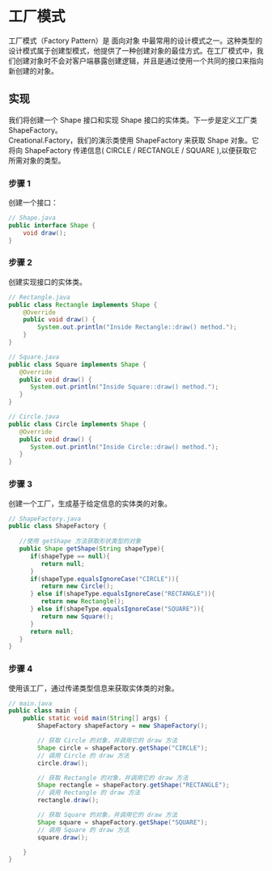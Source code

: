 # 工厂模式

工厂模式（Factory Pattern）是 面向对象 中最常用的设计模式之一。这种类型的设计模式属于创建型模式，他提供了一种创建对象的最佳方式。在工厂模式中，我们创建对象时不会对客户端暴露创建逻辑，并且是通过使用一个共同的接口来指向新创建的对象。

## 实现
我们将创建一个 Shape 接口和实现 Shape 接口的实体类。下一步是定义工厂类 ShapeFactory。  
Creational.Factory，我们的演示类使用 ShapeFactory 来获取 Shape 对象。它将向 ShapeFactory 传递信息( CIRCLE / RECTANGLE / SQUARE ),以便获取它所需对象的类型。

### 步骤 1
创建一个接口：
```java
// Shape.java
public interface Shape {
    void draw();
}
```

### 步骤 2
创建实现接口的实体类。
```java
// Rectangle.java
public class Rectangle implements Shape {
    @Override
    public void draw() {
        System.out.println("Inside Rectangle::draw() method.");
    }
}

// Square.java
public class Square implements Shape {
   @Override
   public void draw() {
      System.out.println("Inside Square::draw() method.");
   }
}

// Circle.java
public class Circle implements Shape {
   @Override
   public void draw() {
      System.out.println("Inside Circle::draw() method.");
   }
}
```

### 步骤 3
创建一个工厂，生成基于给定信息的实体类的对象。
```java
// ShapeFactory.java
public class ShapeFactory {
    
   //使用 getShape 方法获取形状类型的对象
   public Shape getShape(String shapeType){
      if(shapeType == null){
         return null;
      }        
      if(shapeType.equalsIgnoreCase("CIRCLE")){
         return new Circle();
      } else if(shapeType.equalsIgnoreCase("RECTANGLE")){
         return new Rectangle();
      } else if(shapeType.equalsIgnoreCase("SQUARE")){
         return new Square();
      }
      return null;
   }
}
```

### 步骤 4
使用该工厂，通过传递类型信息来获取实体类的对象。
```java
// main.java
public class main {
    public static void main(String[] args) {
        ShapeFactory shapeFactory = new ShapeFactory();

        // 获取 Circle 的对象，并调用它的 draw 方法
        Shape circle = shapeFactory.getShape("CIRCLE");
        // 调用 Circle 的 draw 方法
        circle.draw();

        // 获取 Rectangle 的对象，并调用它的 draw 方法
        Shape rectangle = shapeFactory.getShape("RECTANGLE");
        // 调用 Rectangle 的 draw 方法
        rectangle.draw();

        // 获取 Square 的对象，并调用它的 draw 方法
        Shape square = shapeFactory.getShape("SQUARE");
        // 调用 Square 的 draw 方法
        square.draw();

    }
}

```


